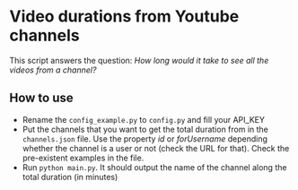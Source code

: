 # Video durations from Youtube channels

This script answers the question: *How long would it take to see all the videos from a channel?*

## How to use

* Rename the `config_example.py` to `config.py` and fill your API_KEY
* Put the channels that you want to get the total duration from in the `channels.json` file. Use the property _id_ or _forUsername_ depending whether the channel is a user or not (check the URL for that). Check the pre-existent examples in the file.
* Run `python main.py`. It should output the name of the channel along the total duration (in minutes)
